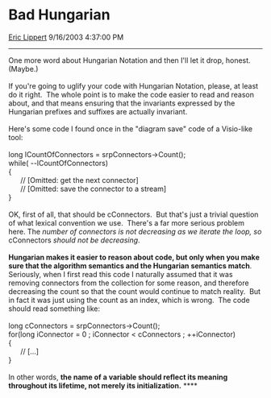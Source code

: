 <div id="page">

# Bad Hungarian

[Eric Lippert](https://social.msdn.microsoft.com/profile/Eric%20Lippert) 9/16/2003 4:37:00 PM

-----

<div id="content">

<span> </span>

One more word about Hungarian Notation and then I'll let it drop, honest.  (Maybe.)  
   
If you're going to uglify your code with Hungarian Notation, please, at least do it right.  The whole point is to make the code easier to read and reason about, and that means ensuring that the invariants expressed by the Hungarian prefixes and suffixes are actually invariant.  
   
Here's some code I found once in the "diagram save" code of a Visio-like tool:  
   
long lCountOfConnectors = srpConnectors-\>Count();  
while( --lCountOfConnectors)  
{  
      // \[Omitted: get the next connector\]  
      // \[Omitted: save the connector to a stream\]  
}  
   
OK, first of all, that should be cConnectors.  But that's just a trivial question of what lexical convention we use.  There's a far more serious problem here. The *number of connectors is not decreasing as we iterate the loop, so* cConnectors *should not be decreasing*.   
   
**Hungarian makes it easier to reason about code, but only when you make sure that the algorithm semantics and the Hungarian semantics match**.  Seriously, when I first read this code I naturally assumed that it was removing connectors from the collection for some reason, and therefore decreasing the count so that the count would continue to match reality.  But in fact it was just using the count as an index, which is wrong.  The code should read something like:  
   
long cConnectors = srpConnectors-\>Count();  
for(long iConnector = 0 ; iConnector \< cConnectors ; ++iConnector)  
{  
      // \[...\]  
}  
   
In other words, **the name of a variable should reflect its meaning throughout its lifetime, not merely its initialization.** ****

</div>

</div>

